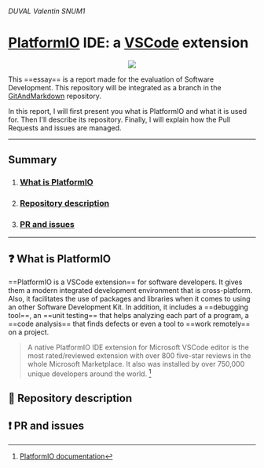 ###### DUVAL Valentin SNUM1


# [PlatformIO](https://platformio.org "PlatformIO official website") IDE: a [VSCode](https://code.visualstudio.com/ "VSCode official website") extension

<p align="center">
  <img src="https://cdn.platformio.org/images/platformio-logo.17fdc3bc.png">
</p>


This ==essay== is a report made for the evaluation of Software Development. This repository will be integrated as a branch in the [GitAndMarkdown](https://gitlab.enssat.fr/rgerzagu/gitandmarkdown) repository.

In this report, I will first present you what is PlatformIO and what it is used for. Then I'll describe its repository. Finally, I will explain how the Pull Requests and issues are managed.

---
## Summary
1. ### [What is PlatformIO](#what-is-platformio)
2. ### [Repository description](#repository-description)
3. ### [PR and issues](#pr-and-issues)
   
---

## :question: What is PlatformIO

==PlatformIO is a VSCode extension== for software developers. It gives them a modern integrated development environment that is cross-platform. Also, it facilitates the use of packages and libraries when it comes to using an other Software Development Kit. In addition, it includes a ==debugging tool==, an ==unit testing== that helps analyzing each part of a program, a ==code analysis== that finds defects or even a tool to ==work remotely== on a project.

>A native PlatformIO IDE extension for Microsoft VSCode editor is the most rated/reviewed extension with over 800 five-star reviews in the whole Microsoft Marketplace. It also was installed by over 750,000 unique developers around the world. [^1]

[^1]: [PlatformIO documentation](https://docs.platformio.org/en/latest/what-is-platformio.html#philosophy)


## :bookmark_tabs: Repository description

## :exclamation: PR and issues
